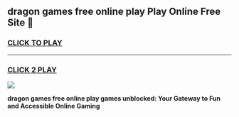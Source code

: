 
## dragon games free online play Play Online Free Site 👋
<h3>
<a href="https://download.freeplayer.one?title=dragon_games_free_online_play&ref=21F">CLICK TO PLAY</a></h3>
<hr>

<h3>
<a href="https://download.freeplayer.one?title=dragon_games_free_online_play&ref=21F">CLICK 2 PLAY</a>
  
</h3>

<a href="https://download.freeplayer.one?title=dragon_games_free_online_play&ref=21F"><img src="https://cdnb.artstation.com/p/assets/images/images/032/539/853/original/anto-thomas-button-gif.gif"></a>


**dragon games free online play games unblocked: Your Gateway to Fun and Accessible Online Gaming**
